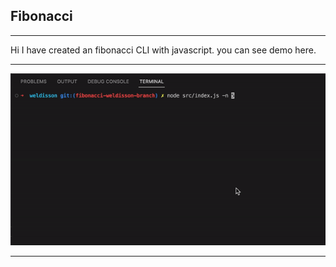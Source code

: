 ## Fibonacci

<hr>

Hi I have created an fibonacci CLI with javascript.
you can see demo here.

<hr>
<img src="docs/app.gif"/>
<hr>
